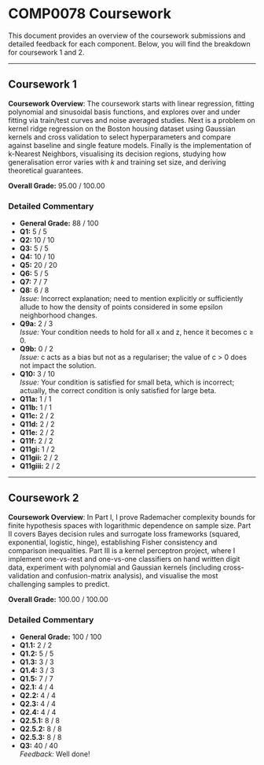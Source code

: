 # COMP0078 Coursework

This document provides an overview of the coursework submissions and detailed feedback for each component. Below, you will find the breakdown for coursework 1 and 2.

---

## Coursework 1

**Coursework Overview**:
The coursework starts with linear regression, fitting polynomial and sinusoidal basis functions, and explores over and under fitting via train/test curves and noise averaged studies. Next is a problem on kernel ridge regression on the Boston housing dataset using Gaussian kernels and cross validation to select hyperparameters and compare against baseline and single feature models. Finally is the implementation of k-Nearest Neighbors, visualising its decision regions, studying how generalisation error varies with _k_ and training set size, and  deriving theoretical guarantees.

**Overall Grade:** 95.00 / 100.00

### Detailed Commentary

- **General Grade:** 88 / 100
- **Q1:** 5 / 5
- **Q2:** 10 / 10
- **Q3:** 5 / 5
- **Q4:** 10 / 10
- **Q5:** 20 / 20
- **Q6:** 5 / 5
- **Q7:** 7 / 7
- **Q8:** 6 / 8  
  *Issue:* Incorrect explanation; need to mention explicitly or sufficiently allude to how the density of points considered in some epsilon neighborhood changes.
- **Q9a:** 2 / 3  
  *Issue:* Your condition needs to hold for all x and z, hence it becomes c ≥ 0.
- **Q9b:** 0 / 2  
  *Issue:* c acts as a bias but not as a regulariser; the value of c > 0 does not impact the solution.
- **Q10:** 3 / 10  
  *Issue:* Your condition is satisfied for small beta, which is incorrect; actually, the correct condition is only satisfied for large beta.
- **Q11a:** 1 / 1
- **Q11b:** 1 / 1
- **Q11c:** 2 / 2
- **Q11d:** 2 / 2
- **Q11e:** 2 / 2
- **Q11f:** 2 / 2
- **Q11gi:** 1 / 2
- **Q11gii:** 2 / 2
- **Q11giii:** 2 / 2

---

## Coursework 2 

**Coursework Overview**:
In Part I, I prove Rademacher complexity bounds for finite hypothesis spaces with logarithmic dependence on sample size. Part II covers Bayes decision rules and surrogate loss frameworks (squared, exponential, logistic, hinge), establishing Fisher consistency and comparison inequalities. Part III is a kernel perceptron project, where I implement one-vs-rest and one-vs-one classifiers on hand written digit data, experiment with polynomial and Gaussian kernels (including cross-validation and confusion-matrix analysis), and visualise the most challenging samples to predict.

**Overall Grade:** 100.00 / 100.00

### Detailed Commentary

- **General Grade:** 100 / 100
- **Q1.1:** 2 / 2
- **Q1.2:** 5 / 5
- **Q1.3:** 3 / 3
- **Q1.4:** 3 / 3
- **Q1.5:** 7 / 7
- **Q2.1:** 4 / 4
- **Q2.2:** 4 / 4
- **Q2.3:** 4 / 4
- **Q2.4:** 4 / 4
- **Q2.5.1:** 8 / 8
- **Q2.5.2:** 8 / 8
- **Q2.5.3:** 8 / 8
- **Q3:** 40 / 40  
  *Feedback:* Well done!
